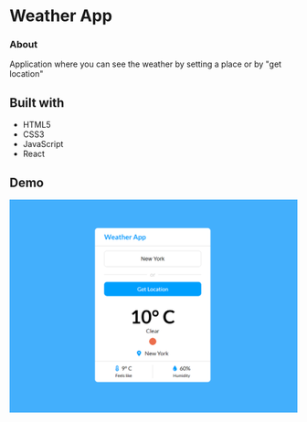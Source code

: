 # Weather App

### About

Application where you can see the weather by setting a place or by "get location"

## Built with

- HTML5
- CSS3
- JavaScript
- React

## Demo

![image](https://github.com/nicoc12024/react-weather-api/blob/master/public/demo1.png)

